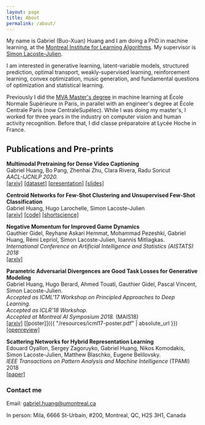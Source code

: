 ```yaml
---
layout: page
title: About
permalink: /about/
---
```


My name is Gabriel (Buo-Xuan) Huang and I am doing a PhD in machine learning, at the [Montreal Institute for Learning Algorithms](https://mila.quebec/en/). My supervisor is [Simon Lacoste-Julien](http://www.iro.umontreal.ca/~slacoste/).

I am interested in generative learning, latent-variable models, structured prediction, optimal transport, weakly-supervised learning, reinforcement learning, convex optimization, music generation, and fundamental questions of optimization and statistical learning.

Previously I did the [MVA Master's degree](http://www.math.ens-cachan.fr/version-francaise/formations/master-mva/contenus-/master-mva-cours-2016-2017-161721.kjsp?RH=1242430202531) in machine learning at École Normale Supérieure in Paris, in parallel with an engineer's degree at École Centrale Paris (now CentraleSupélec). While I was doing my master's, I worked for three years in the industry on computer vision and human activity recognition. Before that, I did classe préparatoire at Lycée Hoche in France.


## Publications and Pre-prints

**Multimodal Pretraining for Dense Video Captioning**<br>
Gabriel Huang, Bo Pang, Zhenhai Zhu, Clara Rivera, Radu Soricut<br>
*AACL-IJCNLP 2020.*<br>
[[arxiv]](https://arxiv.org/abs/2011.11760) [[dataset]](https://github.com/google-research-datasets/Video-Timeline-Tags-ViTT) [[presentation]](http://www.aacl2020virtualconference.org/paper_275.html) [[slides]](https://docs.google.com/presentation/d/13xu7UxdRHawI2lmgb8YF74SJ-g5VWtTF7mo5LqBwOv0/edit?usp=sharing)

**Centroid Networks for Few-Shot Clustering and Unsupervised Few-Shot Classification** <br>
Gabriel Huang, Hugo Larochelle, Simon Lacoste-Julien<br>
[[arxiv]](https://arxiv.org/abs/1902.08605) [[code]](https://github.com/gabrielhuang/centroid-networks) [[shortscience]](https://www.shortscience.org/paper?bibtexKey=journals/corr/1902.08605&a=gabriel)

**Negative Momentum for Improved Game Dynamics** <br>
Gauthier Gidel, Reyhane Askari Hemmat, Mohammad Pezeshki, Gabriel Huang, Rémi Lepriol, Simon Lacoste-Julien, Ioannis Mitliagkas.<br>
*International Conference on Artificial Intelligence and Statistics (AISTATS) 2018*<br>
[[arxiv]](https://arxiv.org/pdf/1807.04740.pdf)

**Parametric Adversarial Divergences are Good Task Losses for Generative Modeling** <br>
Gabriel Huang, Hugo Berard, Ahmed Touati, Gauthier Gidel, Pascal Vincent, Simon Lacoste-Julien. <br>
*Accepted as ICML'17 Workshop on Principled Approaches to Deep Learning.*<br>
*Accepted as ICLR'18 Workshop.*<br>
*Accepted at Montreal AI Symposium 2018.* (MAIS18)<br>
[[arxiv]](https://arxiv.org/abs/1708.02511) [[poster]]({{ "/resources/icml17-poster.pdf" | absolute_url }}) [[openreview]](https://openreview.net/forum?id=rkEtzzWAb&noteId=BkiY4k6rM)

**Scattering Networks for Hybrid Representation Learning** <br>
Edouard Oyallon, Sergey Zagoruyko, Gabriel Huang, Nikos Komodakis,
Simon Lacoste-Julien, Matthew Blaschko, Eugene Belilovsky.<br>
*IEEE Transactions on Pattern Analysis and Machine Intelligence* (TPAMI) 2018<br>
[[paper]](https://hal.inria.fr/hal-01837587/file/main.pdf)





### Contact me

Email: [gabriel.huang@umontreal.ca](mailto:gabriel.huang@umontreal.ca)

In person: Mila, 6666 St-Urbain, #200, Montreal, QC, H2S 3H1, Canada


